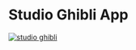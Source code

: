 # Studio Ghibli App

<!-- - [View the App](https://akosijose.github.io/API-with-JS/) -->
<!-- ![studio ghibli](https://i.ibb.co/Sckgktj/studio-shibi.png) -->
[![studio ghibli](https://i.ibb.co/Sckgktj/studio-shibi.png "View the app")](https://akosijose.github.io/API-with-JS/)
